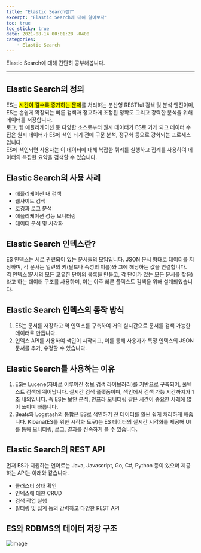 ```yaml
---
title: "Elastic Search란?"
excerpt: "Elastic Search에 대해 알아보자"
toc: true
toc_sticky: true
date: 2021-08-14 00:01:28 -0400
categories: 
    - Elastic Search
---
```


Elastic Search에 대해 간단히 공부해봅니다.
<hr>

## Elastic Search의 정의
ES는 <mark>시간이 갈수록 증가하는 문제</mark>를 처리하는 분산형 RESTful 검색 및 분석 엔진이며, ES는 손쉽게 확장되는 빠른 검색과 정교하게 조정된 정확도 그리고 강력한 분석을 위해 데이터를 저장합니다.
<br>
로그, 웹 애플리케이션 등 다양한 소스로부터 원시 데이터가 ES로 가게 되고 데이터 수집은 원시 데이터가 ES에 색인 되기 전에 구문 분석, 정규화 등으로 강화되는 프로세스 입니다.
<br>
ES에 색인되면 사용자는 이 데이터에 대해 복잡한 쿼리를 실행하고 집계를 사용하여 데이터의 복잡한 요약을 검색할 수 있습니다.

## Elastic Search의 사용 사례 
- 애플리케이션 내 검색
- 웹사이트 검색
- 로깅과 로그 분석 
- 애플리케이션 성능 모니터링 
- 데이터 분석 및 시각화 

## Elastic Search 인덱스란?
ES 인덱스는 서로 관련되어 있는 문서들의 모임입니다. JSON 문서 형태로 데이터를 저장하며, 각 문서는 일련의 키(필드나 속성의 이름)와 그에 해당하는 값을 연결합니다.
<br>
역 인덱스(문서의 모든 고유한 단어의 목록을 만들고, 각 단어가 있는 모든 문서를 찾음)라고 하는 데이터 구조를 사용하며, 이는 아주 빠른 풀텍스트 검색을 위해 설계되었습니다. 

## Elastic Search 인덱스의 동작 방식
1. ES는 문서를 저장하고 역 인덱스를 구축하여 거의 실시간으로 문서를 검색 가능한 데이터로 만듭니다.
2. 인덱스 API를 사용하여 색인이 시작되고, 이를 통해 사용자가 특정 인덱스의 JSON 문서를 추가, 수정할 수 있습니다.

## Elastic Search를 사용하는 이유 
1. ES는 Lucene(자바로 이루어진 정보 검색 라이브러리)를 기반으로 구축되어, 풀텍스트 검색에 뛰어납니다. 실시간 검색 플랫폼이며, 색인에서 검색 가능 시간까지가 1초 내외입니다. 즉 ES는 보안 분석, 인프라 모니터링 같은 시간이 중요한 사레에 많이 쓰이며 빠릅니다.
2. Beats와 Logstash의 통합은 ES로 색인하기 전 데이터를 훨씬 쉽게 처리하게 해줍니다. Kibana(ES를 위한 시각화 도구)는 ES 데이터의 실시간 시각화를 제공해 UI를 통해 모니터링, 로그, 결과를 신속하게 볼 수 있습니다.

## Elastic Search의 REST API
먼저 ES가 지원하는 언어로는 Java, Javascript, Go, C#, Python 등이 있으며 제공하는 API는 아래와 같습니다.
- 클러스터 상태 확인
- 인덱스에 대한 CRUD
- 검색 작업 실행
- 필터링 및 집계 등의 강력하고 다양한 REST API

## ES와 RDBMS의 데이터 저장 구조

![image](https://user-images.githubusercontent.com/52072077/129449055-6d9888ec-897c-4212-ad53-a451fd927b4c.png)
